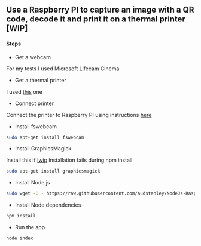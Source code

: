 ## Use a Raspberry PI to capture an image with a QR code, decode it and print it on a thermal printer [WIP]  

#### Steps

* Get a webcam

For my tests I used Microsoft Lifecam Cinema

* Get a thermal printer

I used [this](https://www.adafruit.com/product/597) one

* Connect printer

Connect the printer to Raspberry PI using instructions [here](https://learn.adafruit.com/networked-thermal-printer-using-cups-and-raspberry-pi/first-time-system-setup)

* Install fswebcam
```bash
sudo apt-get install fswebcam
```
* Install GraphicsMagick

Install this if [lwip](https://github.com/EyalAr/lwip) installation fails during npm install
```bash
sudo apt-get install graphicsmagick
```
* Install Node.js
```bash
sudo wget -O - https://raw.githubusercontent.com/audstanley/NodeJs-Raspberry-Pi/master/Install-Node.sh | sudo bash;
```
* Install Node dependencies
```bash
npm install
```

* Run the app
```bash
node index
```

